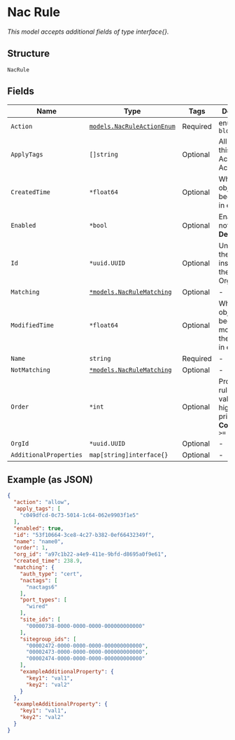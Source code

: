 
# Nac Rule

*This model accepts additional fields of type interface{}.*

## Structure

`NacRule`

## Fields

| Name | Type | Tags | Description |
|  --- | --- | --- | --- |
| `Action` | [`models.NacRuleActionEnum`](../../doc/models/nac-rule-action-enum.md) | Required | enum: `allow`, `block` |
| `ApplyTags` | `[]string` | Optional | All optional, this goes into Access-Accept |
| `CreatedTime` | `*float64` | Optional | When the object has been created, in epoch |
| `Enabled` | `*bool` | Optional | Enabled or not<br>**Default**: `true` |
| `Id` | `*uuid.UUID` | Optional | Unique ID of the object instance in the Mist Organnization |
| `Matching` | [`*models.NacRuleMatching`](../../doc/models/nac-rule-matching.md) | Optional | - |
| `ModifiedTime` | `*float64` | Optional | When the object has been modified for the last time, in epoch |
| `Name` | `string` | Required | - |
| `NotMatching` | [`*models.NacRuleMatching`](../../doc/models/nac-rule-matching.md) | Optional | - |
| `Order` | `*int` | Optional | Prder of the rule, lower value implies higher priority<br>**Constraints**: `>= 0` |
| `OrgId` | `*uuid.UUID` | Optional | - |
| `AdditionalProperties` | `map[string]interface{}` | Optional | - |

## Example (as JSON)

```json
{
  "action": "allow",
  "apply_tags": [
    "c049dfcd-0c73-5014-1c64-062e9903f1e5"
  ],
  "enabled": true,
  "id": "53f10664-3ce8-4c27-b382-0ef66432349f",
  "name": "name0",
  "order": 1,
  "org_id": "a97c1b22-a4e9-411e-9bfd-d8695a0f9e61",
  "created_time": 238.9,
  "matching": {
    "auth_type": "cert",
    "nactags": [
      "nactags6"
    ],
    "port_types": [
      "wired"
    ],
    "site_ids": [
      "00000738-0000-0000-0000-000000000000"
    ],
    "sitegroup_ids": [
      "00002472-0000-0000-0000-000000000000",
      "00002473-0000-0000-0000-000000000000",
      "00002474-0000-0000-0000-000000000000"
    ],
    "exampleAdditionalProperty": {
      "key1": "val1",
      "key2": "val2"
    }
  },
  "exampleAdditionalProperty": {
    "key1": "val1",
    "key2": "val2"
  }
}
```

